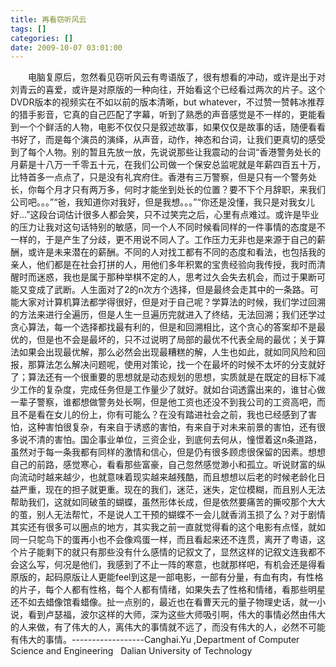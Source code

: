 ```yaml
---
title: 再看窃听风云
tags: []
categories: []
date: 2009-10-07 03:01:00 
---
```



&emsp;&emsp;电脑复原后，忽然看见窃听风云有粤语版了，很有想看的冲动，或许是出于对刘青云的喜爱，或许是对原版的一种向往，开始看这个已经看过两次的片子。这个DVDR版本的视频实在不如以前的版本清晰，but whatever，不过赞一赞韩冰推荐的猎手影音，它真的自己匹配了字幕，听到了熟悉的声音感觉是不一样的，更能看到一个个鲜活的人物，电影不仅仅只是叙述故事，如果仅仅是故事的话，随便看看书好了，而是每个演员的演绎，从声音，动作，神态和台词，让我们更真切的感受到了每个人物。别的暂且先放一放，先说说那些让我震动的台词“香港警务处长的月薪是十八万一千零五十元，在我们公司做一个保安总监呢就是年薪四百五十万，比特首多一点点了，只是没有礼宾府住。香港有三万警察，但是只有一个警务处长，你每个月才只有两万多，何时才能坐到处长的位置？要不下个月辞职，来我们公司吧。。。”“爸，我知道你对我好，但是我想。。。”“你还是没懂，我只是对我女儿好...”这段台词估计很多人都会笑，只不过笑完之后，心里有点难过。或许是毕业的压力让我对这句话特别的敏感，同一个人不同时候看同样的一件事情的态度是不一样的，于是产生了分歧，更不用说不同人了。工作压力无非也是来源于自己的薪酬，或许是未来潜在的薪酬。不同的人对找工都有不同的态度和看法，也包括我的亲人，他们都是在社会打拼的人，用他们多年积累的宝贵经验向我传授，我时而清醒时而迷惑，我也是属于那种举棋不定的人，思考过久会失去机会，而过于果断可能又变成了武断。人生面对了2的n次方个选择，但是最终会走其中的一条路。可能大家对计算机算法都学得很好，但是对于自己呢？学算法的时候，我们学过回溯的方法来进行全遍历，但是人生一旦遍历完就进入了终结，无法回溯；我们还学过贪心算法，每一个选择都找最有利的，但是和回溯相比，这个贪心的答案却不是最优的，但是也不会是最坏的，只不过说明了局部的最优不代表全局的最优；关于算法如果会出现最优解，那么必然会出现最糟糕的解，人生也如此，就如同风险和回报，那算法怎么解决问题呢，使用对策论，找一个在最坏的时候不太坏的分支就好了；算法还有一个很重要的思想就是动态规划的思想，实质就是在既定的目标下减少工作的复杂度，完成任务但是工作量少了就好。就如台词透露出来的，谁甘心做一辈子警察，谁都想做警务处长啊，但是他工资也还没不到我公司的工资高吧，而且不是看在女儿的份上，你有可能么？在没有踏进社会之前，我也已经感到了害怕，这种害怕很复杂，有来自于诱惑的害怕，有来自于对未来前景的害怕，还有很多说不清的害怕。国企事业单位，三资企业，到底何去何从，憧憬着这n条道路，虽然对于每一条我都有同样的激情和信心，但是仍有很多顾虑很保留的因素。想想自己的前路，感觉寒心，看看那些富豪，自己忽然感觉渺小和孤立。听说财富的纵向流动时越来越少，也就意味着现实越来越残酷，而且想想以后老的时候老龄化日益严重，现在的担子就更重。现在的我们，迷茫，迷失，定位模糊，而且别人无法帮助我们，这就如同破茧的蝴蝶，虽然形体长成，但是依然要痛苦的撕咬那个大大的茧，别人无法帮忙，不是说人工干预的蝴蝶不一会儿就香消玉损了么？对于剧情其实还有很多可以圈点的地方，其实我之前一直就觉得看的这个电影有点怪，就如同一只鸵鸟下的蛋再小也不会像鸡蛋一样，而且看起来还不连贯，离开了粤语，这个片子能剩下的就只有那些没有什么感情的记叙文了，显然这样的记叙文连我都不会这么写，何况是他们，我感到了不止一阵的寒意，也就那样吧，有机会还是得看原版的，起码原版让人更能feel到这是一部电影，一部有分量，有血有肉，有性格的片子，每个人都有性格，每个人都有情绪，如果失去了性格和情绪，看那些明星还不如去蜡像馆看蜡像。扯一点别的，最近也在看曹天元的量子物理史话，就一小说，看到卢瑟福，波尔这样的大师，深为这些大师吸引啊，伟大的事情必然由伟大的人来做，有了伟大的人，离伟大的事情就不远了，而没有伟大的人，必然不可能有伟大的事情。------------------Canghai.Yu ,Department of Computer Science and Engineering   Dalian University of Technology